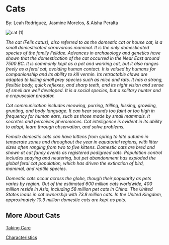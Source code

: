 # Cats 
By: Leah Rodriguez, Jasmine Morelos, & Aisha Peralta 

![cat (1)](https://github.com/user-attachments/assets/5b8e410f-a48e-4938-866c-0efc851c807f)




_The cat (Felis catus), also referred to as the domestic cat or house cat, is a small domesticated carnivorous mammal. It is the only domesticated species of the family Felidae. Advances in archaeology and genetics have shown that the domestication of the cat occurred in the Near East around 7500 BC. It is commonly kept as a pet and working cat, but it also ranges freely as a feral cat, avoiding human contact. It is valued by humans for companionship and its ability to kill vermin. Its retractable claws are adapted to killing small prey species such as mice and rats. It has a strong, flexible body, quick reflexes, and sharp teeth, and its night vision and sense of smell are well developed. It is a social species, but a solitary hunter and a crepuscular predator._

_Cat communication includes meowing, purring, trilling, hissing, growling, grunting, and body language. It can hear sounds too faint or too high in frequency for human ears, such as those made by small mammals. It secretes and perceives pheromones. Cat intelligence is evident in its ability to adapt, learn through observation, and solve problems._

_Female domestic cats can have kittens from spring to late autumn in temperate zones and throughout the year in equatorial regions, with litter sizes often ranging from two to five kittens. Domestic cats are bred and shown at cat fancy events as registered pedigreed cats. Population control includes spaying and neutering, but pet abandonment has exploded the global feral cat population, which has driven the extinction of bird, mammal, and reptile species._

_Domestic cats occur across the globe, though their popularity as pets varies by region. Out of the estimated 600 million cats worldwide, 400 million reside in Asia, including 58 million pet cats in China. The United States leads in cat ownership with 73.8 million cats. In the United Kingdom, approximately 10.9 million domestic cats are kept as pets._

## More About Cats



[Taking Care](Care/care.md)

[Characteristics](characteristics/characteristics.md)

